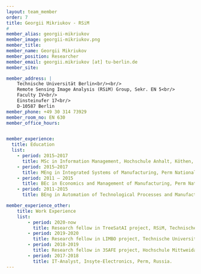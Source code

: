 ```yaml
---
layout: team_member
order: 7
title: Georgii Mikriukov - RSiM
#
member_alias: georgii-mikriukov
member_image: georgii-mikriukov.png
member_title:
member_name: Georgii Mikriukov
member_position: Researcher
member_email: georgii.mikriukov [at] tu-berlin.de
member_site:

member_address: |
    Technische Universität Berlin<br/><br/>
    Remote Sensing Image Analysis (RSiM) Group, Sekr. EN 5<br/>
    Faculty IV<br/>
    Einsteinufer 17<br/>
    D-10587 Berlin
member_phone: +49 30 314 73929
member_room_no: EN 630
member_office_hours:


member_experience:
  title: Education
  list:
    - period: 2015—2017
      title: MSc in Information Management, Hochschule Anhalt, Köthen, Germany.
    - period: 2015—2017
      title: MEng in Integrated Systems of Manufacturing, Perm National Research Polytechnic University, Perm, Russia.
    - period: 2011 — 2015
      title: BEc in Economics and Management of Manufacturing, Perm National Research Polytechnic University, Perm, Russia.
    - period: 2011-2015
      title: BEng in Automation of Technological Processes and Manufacturing, Perm National Research Polytechnic University, Perm, Russia.

member_experience_other:
    title: Work Experience
    list:
        - period: 2020-now
          title: Research fellow in TreeSatAI project, RSiM, Technische Universität Berlin, Berlin, Germany.
        - period: 2019-2020
          title: Research fellow in LIMBO project, Technische Universität Berlin, Berlin, Germany.
        - period: 2018-2019
          title: Research fellow in 3SAFE project, Hochschule Mittweida, Mittweida, Germany.
        - period: 2017-2018
          title: IT-Analyst, Insyte-Electronics, Perm, Russia.
---
```

